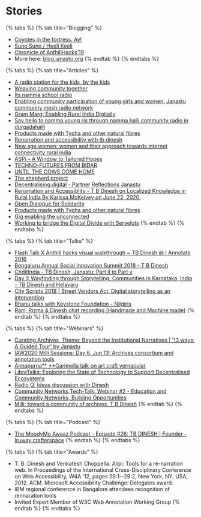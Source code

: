 # Stories

{% tabs %}
{% tab title="Blogging" %}
* [Coyotes in the fortress. Ay!](https://medium.com/@tbdinesh/coyotes-in-the-fortress-ay-a3e6a6f9983e)
* [Suno Suno / Heeli Keeli](https://storymaps.arcgis.com/stories/feb2631eb3ea489eb019ffb8282396f6)
* [Chronicle of AnthillHacks’19](https://themanikantan.medium.com/anthill-hacks19-87369b19b59c)&#x20;
* More here: [blog.janastu.org](https://blog.janastu.org)
{% endtab %}
{% endtabs %}

{% tabs %}
{% tab title="Articles" %}
* [A radio station for the kids, by the kids](https://www.newindianexpress.com/thesundaystandard/2018/nov/18/a-radio-station-for-the-kids-by-the-kids-1899792.html)
* [Weaving community together](https://www.genderit.org/feminist-talk/weaving-community-together-grassroots-tech)
* [Its namma school radio](https://www.prajavani.net/educationcareer/education/its-nam-school-radio-665055.html)
* [Enabling community participation of young girls and women: Janastu community mesh radio network](https://www.apc.org/en/blog/enabling-community-participation-young-girls-and-women-janastu-community-mesh-radio-network)
* [Gram Marg: Enabling Rural India Digitally](http://sarbanibelur.blogspot.com)
* [Say hello to namma young rjs through namma halli community radio in durgadahalli](https://www.edexlive.com/people/2019/sep/25/say-hello-to-namma-young-rjs-through-namma-halli-community-radio-in-durgadahalli-8375.html)
* [Products made with Typha and other natural fibres](http://biometrust.blogspot.com/2018/05/products-made-with-typha-and-other.html)
* [Renarration and accessibility with tb dinesh](https://www.digital-democracy.org/blog/renarration-and-accessibility-with-t-b-dinesh/)
* [New age women: women and their approach towards internet connectivity rural india](https://www.genderit.org/articles/new-age-women-women-and-their-approach-towards-internet-connectivity-rural-india)
* [ASPi – A Window to Tailored Hopes](https://www.devalt.org/newsletter/feb21/of\_2.htm)
* [TECHNO-FUTURES FROM BIDAR](https://one.compost.digital/fertile-technofutures-from-bidar/)
* [UNTIL THE COWS COME HOME](https://one.compost.digital/until-the-cows-come-home/)
* [The shepherd project](https://theshepherdproject.tumblr.com)
* [Decentralising.digital - Partner Reflections Janastu](https://www.decentralising.digital/2021/06/25/partner-reflections-janastu/)
* [Renarration and Accessiblity - T B Dinesh on Localized Knowledge in Rural India By Karissa McKelvey on June 22, 2020.](https://www.digital-democracy.org/blog/renarration-and-accessibility-with-t-b-dinesh/)
* [Open Dialogue for Solidarity](http://www.perspectives.devalt.org/2020/10/05/open-dialogue-for-solidarity/)
* [Products made with Typha and other natural fibres](http://biometrust.blogspot.com/2018/05/products-made-with-typha-and-other.html)
* [Gig enabling the unconnected](https://www.itu.int/net4/ITU-D/CDS/REG4COVID/Display.asp?ID=54284)
* [Working to bridge the Digital Divide with Servelots](https://48percent.org/working-to-bridge-the-digital-divide-with-servelots/)
{% endtab %}
{% endtabs %}

{% tabs %}
{% tab title="Talks" %}
* [Flash Talk X Anthill hacks visual walkthrough \~ TB Dinesh @ I Annotate 2016](https://www.youtube.com/watch?v=sm77MP4KV2A)
* [Bengaluru Annual Social Innovation Summit 2018 - T B Dinesh](https://www.youtube.com/watch?v=iqE7o8LgD6Q)
* [ChditIndia - TB Dinesh, Janastu: Part ii to Part v](https://www.youtube.com/channel/UCFnWT3XWxKiNc7cZUjhDYBw)
* [Day 1: Wayfinding through Storytelling; Communities in Karnataka, India - TB Dinesh and Helavaru](https://www.youtube.com/watch?v=Pm\_D9JW0xWU)
* [City Scripts 2018 | Street Vendors Act: Digital storytelling as an intervention](https://www.youtube.com/watch?v=xMQYuDlUzQU)
* [Bhanu talks with Keystone Foundation - Nilgiris](https://www.dropbox.com/s/apxyz0eyomhh3of/Bhanu%20talks%20with%20Keystone%20Foundation%20-%20Nilgiris.mp3?dl=0)
* [Ram, Rizma & Dinesh chat recording (Handmade and Machine made)](https://www.dropbox.com/s/skhhnsl29zhu4oq/rizma\_ram\_2021\_08\_30\_09\_27\_06.mp3?dl=0)
{% endtab %}
{% endtabs %}

{% tabs %}
{% tab title="Webinars" %}
* [Curating Archives, Theme: Beyond the Institutional Narratives | '13 ways: A Guided Tour' by Janastu](https://www.youtube.com/watch?v=aSJvVds7FdA)
* [IAW2020 Milli Sessions: Day 6, Jun 13: Archives consortium and annotation tools](https://www.youtube.com/watch?v=Ou4smCzjnck)
* [Annapurna** **Garimella talk on art craft vernacular](https://files.janastu.org/apps/files/?dir=/Janastu%20Webinar/Annapurna\_Garimella\_talk\_art\_craft\_vernacular\&fileid=11948)
* [LibreTalks: Exploring the State of Technology to Support Decentralised Ecosystems](https://www.youtube.com/watch?v=ashEPIZ7PVw)
* [Radio Q: Ideas discussion with Dinesh](https://classmeet.chiguru.tech/playback/presentation/2.0/playback.html?meetingId=3520b760e5b1f6d8369fa5ac8a57c98592af963f-1598247779002)
* [Community Networks Tech-Talk: Webinar #2 - Education and Community Networks, Building Opportunities](https://communitynetworks.group/t/education-and-community-networks-building-opportunities/557)
* [Milli: toward a community of archives, T B Dinesh](https://youtu.be/he5d4erB9wA?t=1695)
{% endtab %}
{% endtabs %}

{% tabs %}
{% tab title="Podcast" %}
* [The MoodyMo Awaaz Podcast - Episode #26: TB DINESH | Founder - Iruway crafterspace](https://www.buzzsprout.com/1107020/8201103-episode-26-tb-dinesh-founder-iruway-crafterspace)
{% endtab %}
{% endtabs %}

{% tabs %}
{% tab title="Awards" %}
* T. B. Dinesh and Venkatesh Choppella. Alipi: Tools for a re-narration web. In Proceedings of the International Cross-Disciplinary Conference on Web Accessibility, W4A '12, pages 29:1--29:2, New York, NY, USA, 2012. ACM. Microsoft Accessibility Challenge: Delegates award.
* IBM regional conference in Bangalore attendees recognition of rennaration tools
* Invited Expert Member of W3C Web Annotation Working Group
{% endtab %}
{% endtabs %}
